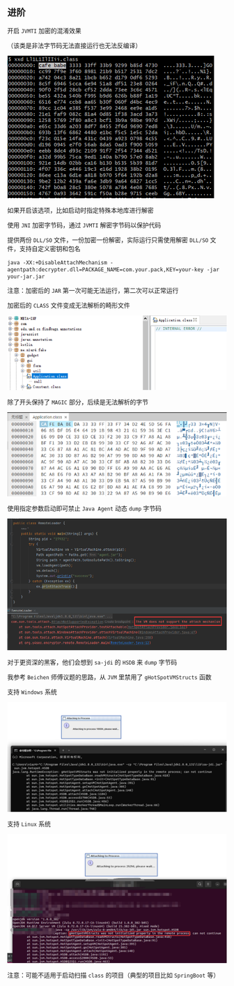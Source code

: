 ## 进阶

开启 `JVMTI` 加密的混淆效果

（该类是非法字节码无法直接运行也无法反编译）

![](../img/001.png)

如果开启该选项，比如启动时指定特殊本地库进行解密

使用 `JNI` 加密字节码，通过 `JVMTI` 解密字节码以保护代码

提供两份 `DLL/SO` 文件，一份加密一份解密，实际运行只需使用解密 `DLL/SO` 文件，支持自定义密钥和包名

```shell
java -XX:+DisableAttachMechanism -agentpath:decrypter.dll=PACKAGE_NAME=com.your.pack,KEY=your-key -jar your-jar.jar
```

注意：加密后的 `JAR` 第一次可能无法运行，第二次可以正常运行

加密后的 `CLASS` 文件变成无法解析的畸形文件

![jd-gui](../img/002.png)

除了开头保持了 `MAGIC` 部分，后续是无法解析的字节

![hex](../img/003.png)

使用指定参数启动即可禁止 `Java Agent` 动态 `dump` 字节码

![](../img/007.png)

对于更资深的黑客，他们会想到 `sa-jdi` 的 `HSDB` 来 `dump` 字节码

我参考 `Beichen` 师傅议题的思路，从 `JVM` 里禁用了 `gHotSpotVMStructs` 函数

支持 `Windows` 系统

![WINDOWS](../img/008.png)

支持 `Linux` 系统

![LINUX](../img/009.png)

注意：可能不适用于启动扫描 `class` 的项目（典型的项目比如 `SpringBoot` 等）